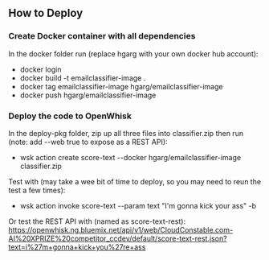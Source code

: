 ## How to Deploy

### Create Docker container with all dependencies
In the docker folder run (replace hgarg with your own docker hub account):
- docker login
- docker build -t emailclassifier-image .
- docker tag emailclassifier-image hgarg/emailclassifier-image
- docker push hgarg/emailclassifier-image

### Deploy the code to OpenWhisk
In the deploy-pkg folder, zip up all three files into classifier.zip then run (note: add --web true to expose as a REST API):
- wsk action create score-text --docker hgarg/emailclassifier-image classifier.zip

Test with (may take a wee bit of time to deploy, so you may need to reun the test a few times):
- wsk action invoke score-text --param text "I'm gonna kick your ass" -b

Or test the REST API with (named as score-text-rest):
https://openwhisk.ng.bluemix.net/api/v1/web/CloudConstable.com-AI%20XPRIZE%20competitor_ccdev/default/score-text-rest.json?text=i%27m+gonna+kick+you%27re+ass
